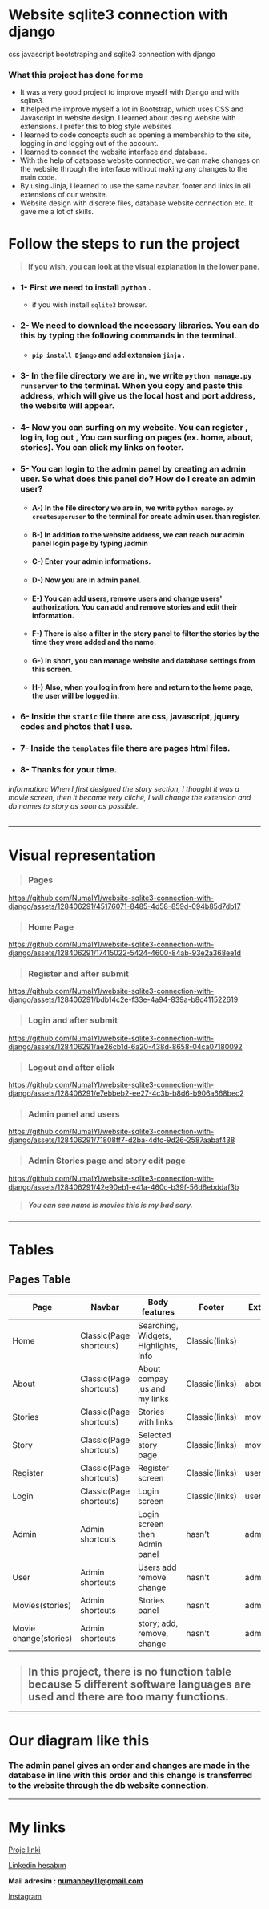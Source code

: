 # Website sqlite3 connection with django
 css javascript bootstraping and sqlite3 connection with django 

### What this project has done for me
- It was a very good project to improve myself with Django and with sqlite3.
- It helped me improve myself a lot in Bootstrap, which uses CSS and Javascript in website design. I learned about desing website with extensions. I prefer this to blog style websites
- I learned to code concepts such as opening a membership to the site, logging in and logging out of the account.
- I learned to connect the website interface and database.
- With the help of database website connection, we can make changes on the website through the interface without making any changes to the main code.
- By using Jinja, I learned to use the same navbar, footer and links in all extensions of our website.
- Website design with discrete files, database website connection etc. It gave me a lot of skills.

# Follow the steps to run the project 
> #### If you wish, you can look at the visual explanation in the lower pane.

- ### 1- First we need to install `python` .
  - if you wish install `sqlite3` browser.

- ### 2- We need to download the necessary libraries. You can do this by typing the following commands in the terminal.
  - #### `pip install Django` and add extension `jinja` .

- ### 3- In the file directory we are in, we write `python manage.py runserver` to the terminal. When you copy and paste this address, which will give us the local host and port address, the website will appear.

- ### 4- Now you can surfing on my website. You can register , log in, log out , You can surfing on pages (ex. home, about, stories). You can click my links on footer.

- ### 5- You can login to the admin panel by creating an admin user. So what does this panel do? How do I create an admin user?
   - #### A-) In the file directory we are in, we write `python manage.py createsuperuser` to the terminal for create admin user. than register.
   - #### B-) In addition to the website address, we can reach our admin panel login page by typing /admin
   - #### C-) Enter your admin informations.
   - #### D-) Now you are in admin panel.
   - #### E-) You can add users, remove users and change users' authorization. You can add and remove stories and edit their information.
   - #### F-) There is also a filter in the story panel to filter the stories by the time they were added and the name.
   - #### G-) In short, you can manage website and database settings from this screen.
   - #### H-) Also, when you log in from here and return to the home page, the user will be logged in.

- ### 6- Inside the `static` file there are css, javascript, jquery codes and photos that I use.

- ### 7- Inside the `templates` file there are pages html files.

- ### 8- Thanks for your time.

###### information: When I first designed the story section, I thought it was a movie screen, then it became very cliché, I will change the extension and db names to story as soon as possible.
----
# Visual representation
> ### Pages

https://github.com/NumaIYI/website-sqlite3-connection-with-django/assets/128406291/45176071-8485-4d58-859d-094b85d7db17


> ### Home Page

https://github.com/NumaIYI/website-sqlite3-connection-with-django/assets/128406291/17415022-5424-4600-84ab-93e2a368ee1d

> ### Register and after submit

https://github.com/NumaIYI/website-sqlite3-connection-with-django/assets/128406291/bdb14c2e-f33e-4a94-839a-b8c411522619

> ### Login and after submit

https://github.com/NumaIYI/website-sqlite3-connection-with-django/assets/128406291/ae26cb1d-6a20-438d-8658-04ca07180092

> ### Logout and after click

https://github.com/NumaIYI/website-sqlite3-connection-with-django/assets/128406291/e7ebbeb2-ee27-4c3b-b8d6-b906a668bec2

> ### Admin panel and users

https://github.com/NumaIYI/website-sqlite3-connection-with-django/assets/128406291/71808ff7-d2ba-4dfc-9d26-2587aabaf438

> ### Admin Stories page and story edit page

https://github.com/NumaIYI/website-sqlite3-connection-with-django/assets/128406291/42e90eb1-e41a-460c-b39f-56d6ebddaf3b
> ##### You can see name is movies this is my bad sory.


----
# Tables

## Pages Table

| Page | Navbar | Body features  | Footer | Extension main/ ... | 
| ------------- | ------------- | ------------- | ------------- | ------------- | 
| Home  | Classic(Page shortcuts)  | Searching, Widgets, Highlights, Info | Classic(links) |  | 
| About  | Classic(Page shortcuts) | About compay ,us and my links  | Classic(links)  | about | 
| Stories  | Classic(Page shortcuts) | Stories with links  | Classic(links)  | movies | 
| Story  | Classic(Page shortcuts) | Selected story page  | Classic(links)  | movies/(int) | 
| Register  | Classic(Page shortcuts) | Register screen | Classic(links)  | user/register/ | 
| Login  | Classic(Page shortcuts) | Login screen | Classic(links)  | user/login |
| Admin  | Admin shortcuts | Login screen then Admin panel | hasn't  | admin |
| User  | Admin shortcuts | Users add remove change | hasn't   | admin/auth/user  |
| Movies(stories) | Admin shortcuts | Stories panel | hasn't   | admin/movie  |
| Movie change(stories) | Admin shortcuts | story; add, remove, change |  hasn't  | admin/movies/movie |

> ## In this project, there is no function table because 5 different software languages are used and there are too many functions.
----
# Our diagram like this
### The admin panel gives an order and changes are made in the database in line with this order and this change is transferred to the website through the db website connection. 

----
# **My links**

[Proje linki](https://github.com/NumaIYI/website-sqlite3-connection-with-django)

[Linkedin hesabım](https://tr.linkedin.com/in/ahmed-numan-%C3%A7ift%C3%A7i-96305a243 "Linkedin hesabım")

**Mail adresim : numanbey11@gmail.com**

[Instagram](https://www.instagram.com/ahmednuman.ciftci/)

